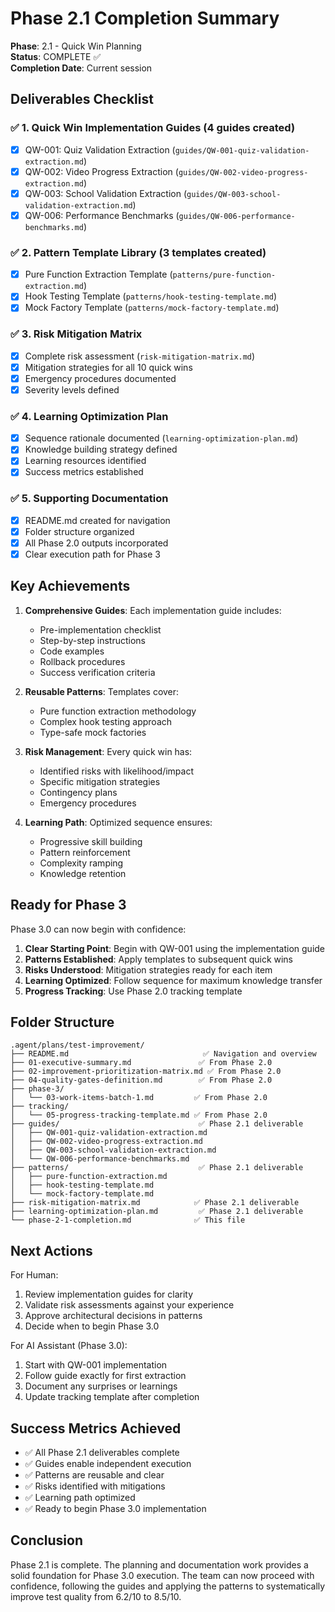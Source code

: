# Phase 2.1 Completion Summary

**Phase**: 2.1 - Quick Win Planning  
**Status**: COMPLETE ✅  
**Completion Date**: Current session

## Deliverables Checklist

### ✅ 1. Quick Win Implementation Guides (4 guides created)
- [x] QW-001: Quiz Validation Extraction (`guides/QW-001-quiz-validation-extraction.md`)
- [x] QW-002: Video Progress Extraction (`guides/QW-002-video-progress-extraction.md`)
- [x] QW-003: School Validation Extraction (`guides/QW-003-school-validation-extraction.md`)
- [x] QW-006: Performance Benchmarks (`guides/QW-006-performance-benchmarks.md`)

### ✅ 2. Pattern Template Library (3 templates created)
- [x] Pure Function Extraction Template (`patterns/pure-function-extraction.md`)
- [x] Hook Testing Template (`patterns/hook-testing-template.md`)
- [x] Mock Factory Template (`patterns/mock-factory-template.md`)

### ✅ 3. Risk Mitigation Matrix
- [x] Complete risk assessment (`risk-mitigation-matrix.md`)
- [x] Mitigation strategies for all 10 quick wins
- [x] Emergency procedures documented
- [x] Severity levels defined

### ✅ 4. Learning Optimization Plan
- [x] Sequence rationale documented (`learning-optimization-plan.md`)
- [x] Knowledge building strategy defined
- [x] Learning resources identified
- [x] Success metrics established

### ✅ 5. Supporting Documentation
- [x] README.md created for navigation
- [x] Folder structure organized
- [x] All Phase 2.0 outputs incorporated
- [x] Clear execution path for Phase 3

## Key Achievements

1. **Comprehensive Guides**: Each implementation guide includes:
   - Pre-implementation checklist
   - Step-by-step instructions
   - Code examples
   - Rollback procedures
   - Success verification criteria

2. **Reusable Patterns**: Templates cover:
   - Pure function extraction methodology
   - Complex hook testing approach
   - Type-safe mock factories

3. **Risk Management**: Every quick win has:
   - Identified risks with likelihood/impact
   - Specific mitigation strategies
   - Contingency plans
   - Emergency procedures

4. **Learning Path**: Optimized sequence ensures:
   - Progressive skill building
   - Pattern reinforcement
   - Complexity ramping
   - Knowledge retention

## Ready for Phase 3

Phase 3.0 can now begin with confidence:

1. **Clear Starting Point**: Begin with QW-001 using the implementation guide
2. **Patterns Established**: Apply templates to subsequent quick wins
3. **Risks Understood**: Mitigation strategies ready for each item
4. **Learning Optimized**: Follow sequence for maximum knowledge transfer
5. **Progress Tracking**: Use Phase 2.0 tracking template

## Folder Structure

```
.agent/plans/test-improvement/
├── README.md                              ✅ Navigation and overview
├── 01-executive-summary.md               ✅ From Phase 2.0
├── 02-improvement-prioritization-matrix.md ✅ From Phase 2.0
├── 04-quality-gates-definition.md        ✅ From Phase 2.0
├── phase-3/
│   └── 03-work-items-batch-1.md         ✅ From Phase 2.0
├── tracking/
│   └── 05-progress-tracking-template.md ✅ From Phase 2.0
├── guides/                               ✅ Phase 2.1 deliverable
│   ├── QW-001-quiz-validation-extraction.md
│   ├── QW-002-video-progress-extraction.md
│   ├── QW-003-school-validation-extraction.md
│   └── QW-006-performance-benchmarks.md
├── patterns/                             ✅ Phase 2.1 deliverable
│   ├── pure-function-extraction.md
│   ├── hook-testing-template.md
│   └── mock-factory-template.md
├── risk-mitigation-matrix.md            ✅ Phase 2.1 deliverable
├── learning-optimization-plan.md         ✅ Phase 2.1 deliverable
└── phase-2-1-completion.md              ✅ This file
```

## Next Actions

For Human:
1. Review implementation guides for clarity
2. Validate risk assessments against your experience
3. Approve architectural decisions in patterns
4. Decide when to begin Phase 3.0

For AI Assistant (Phase 3.0):
1. Start with QW-001 implementation
2. Follow guide exactly for first extraction
3. Document any surprises or learnings
4. Update tracking template after completion

## Success Metrics Achieved

- ✅ All Phase 2.1 deliverables complete
- ✅ Guides enable independent execution
- ✅ Patterns are reusable and clear
- ✅ Risks identified with mitigations
- ✅ Learning path optimized
- ✅ Ready to begin Phase 3.0 implementation

## Conclusion

Phase 2.1 is complete. The planning and documentation work provides a solid foundation for Phase 3.0 execution. The team can now proceed with confidence, following the guides and applying the patterns to systematically improve test quality from 6.2/10 to 8.5/10.